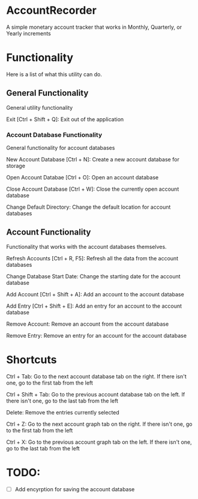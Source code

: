 # AccountRecorder
A simple monetary account tracker that works in Monthly, Quarterly, or Yearly increments

# Functionality 
Here is a list of what this utility can do.

## General Functionality
General utility functionality

Exit [Ctrl + Shift + Q]: Exit out of the application

### Account Database Functionality
General functionality for account databases

New Account Database [Ctrl + N]: Create a new account database for storage

Open Account Databae [Ctrl + O]: Open an account database

Close Account Database [Ctrl + W]: Close the currently open account database

Change Default Directory: Change the default location for account databases

## Account Functionality
Functionality that works with the account databases themselves.

Refresh Accounts [Ctrl + R, F5]: Refresh all the data from the account databases

Change Database Start Date: Change the starting date for the account database

Add Account [Ctrl + Shift + A]: Add an account to the account database

Add Entry [Ctrl + Shift + E]: Add an entry for an account to the account database

Remove Account: Remove an account from the account database

Remove Entry: Remove an entry for an account for the account database


# Shortcuts
Ctrl + Tab: Go to the next account database tab on the right. If there isn't one, go to the first tab from the left

Ctrl + Shift + Tab: Go to the previous account database tab on the left. If there isn't one, go to the last tab from the left

Delete: Remove the entries currently selected

Ctrl + Z: Go to the next account graph tab on the right. If there isn't one, go to the first tab from the left

Ctrl + X: Go to the previous account graph tab on the left. If there isn't one, go to the last tab from the left


# TODO:
- [ ] Add encyrption for saving the account database
